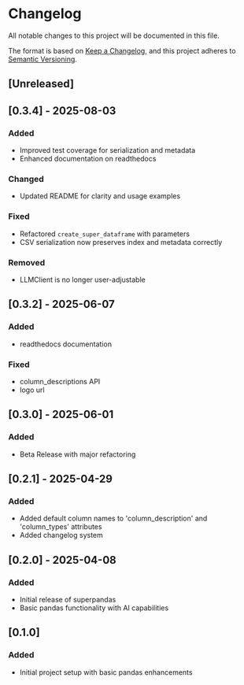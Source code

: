 # Changelog

All notable changes to this project will be documented in this file.

The format is based on [Keep a Changelog](https://keepachangelog.com/en/1.0.0/),
and this project adheres to [Semantic Versioning](https://semver.org/spec/v2.0.0.html).

## [Unreleased]

## [0.3.4] - 2025-08-03
### Added
- Improved test coverage for serialization and metadata
- Enhanced documentation on readthedocs
### Changed
- Updated README for clarity and usage examples
### Fixed
- Refactored `create_super_dataframe` with parameters
- CSV serialization now preserves index and metadata correctly
### Removed
- LLMClient is no longer user-adjustable

## [0.3.2] - 2025-06-07
### Added
- readthedocs documentation
### Fixed
- column_descriptions API
- logo url


## [0.3.0] - 2025-06-01
### Added
- Beta Release with major refactoring

## [0.2.1] - 2025-04-29

### Added
- Added default column names to 'column_description' and 'column_types' attributes
- Added changelog system

## [0.2.0] - 2025-04-08

### Added
- Initial release of superpandas
- Basic pandas functionality with AI capabilities

## [0.1.0]

### Added
- Initial project setup with basic pandas enhancements 
